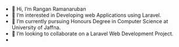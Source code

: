 - 👋 Hi, I’m Rangan Ramanaruban
- 👀 I’m interested in Developing web Applications using Laravel.
- 🌱 I’m currently pursuing Honours Degree in Computer Science at University of Jaffna.
- 💞️ I’m looking to collaborate on a Laravel Web Development Project.
-

<!---
ramanaruban29/ramanaruban29 is a ✨ special ✨ repository because its `README.md` (this file) appears on your GitHub profile.
You can click the Preview link to take a look at your changes.
--->
